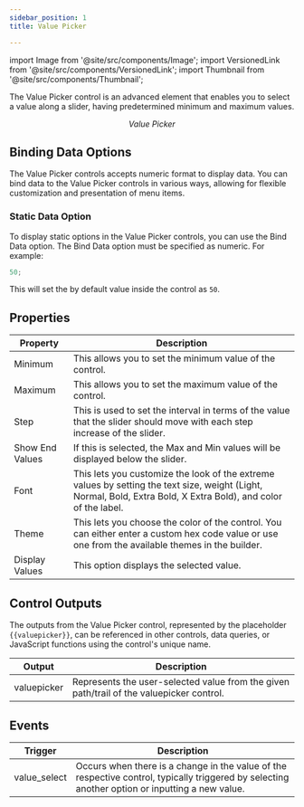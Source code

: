 ```yaml
---
sidebar_position: 1
title: Value Picker

---
```


import Image from '@site/src/components/Image';
import VersionedLink from '@site/src/components/VersionedLink';
import Thumbnail from '@site/src/components/Thumbnail';


The Value Picker control is an advanced element that enables you to select a value along a slider, having predetermined minimum and maximum values.


<figure>
  <Thumbnail src="/img/reference/controls/value-picker/preview.jpeg" alt="Value Picker" />
  <figcaption align = "center"><i>Value Picker</i></figcaption>
</figure>

## Binding Data Options

The Value Picker controls accepts numeric format to display data. You can bind data to the Value Picker controls in various
ways, allowing for flexible customization and presentation of menu items.

### Static Data Option

To display static options in the Value Picker controls, you can use the Bind Data option. The Bind Data option must be
specified as numeric. For example:

```js
50;
```

This will set the by default value inside the control as `50`.

## Properties

| Property           | Description                                                                                      |
|-------------------|--------------------------------------------------------------------------------------------------|
| Minimum           | This allows you to set the minimum value of the control.                                         |
| Maximum           | This allows you to set the maximum value of the control.                                         |
| Step              | This is used to set the interval in terms of the value that the slider should move with each step increase of the slider. |
| Show End Values   | If this is selected, the Max and Min values will be displayed below the slider.                |
| Font              | This lets you customize the look of the extreme values by setting the text size, weight (Light, Normal, Bold, Extra Bold, X Extra Bold), and color of the label. |
| Theme             | This lets you choose the color of the control. You can either enter a custom hex code value or use one from the available themes in the builder. |
| Display Values    | This option displays the selected value.                                                        |


## Control Outputs

The outputs from the Value Picker control, represented by the placeholder `{{valuepicker}}`, can be referenced in other controls, data queries, or JavaScript functions using the control's unique name.

| Output       | Description                                                                                                  |
|--------------|--------------------------------------------------------------------------------------------------------------|
| valuepicker    | Represents the user-selected value from the given path/trail of the valuepicker control.                        |


## Events


| Trigger     | Description                                                                                                                              |
|--------------|------------------------------------------------------------------------------------------------------------------------------------------|
| value_select | Occurs when there is a change in the value of the respective control, typically triggered by selecting another option or inputting a new value. |

